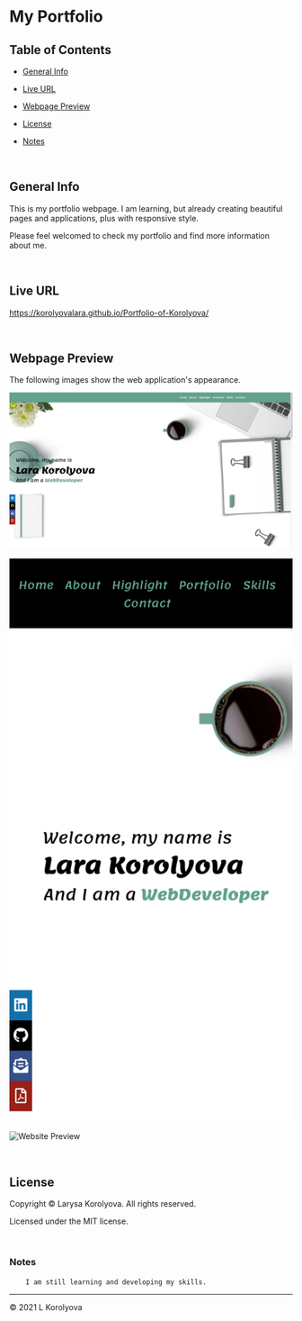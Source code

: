 # My Portfolio
## Table of Contents
* [General Info](#general-info)
* [Live URL](#live-url)
* [Webpage Preview](#webpage-preview)
* [License](#license)

* [Notes](#notes)

<br>

## General Info
This is my portfolio webpage.
I am learning, but already creating beautiful pages and applications, plus with responsive style.

Please feel welcomed to check my portfolio and find more information about me.

<br>

## Live URL
https://korolyovalara.github.io/Portfolio-of-Korolyova/

<br>

## Webpage Preview
The following images show the web application's appearance.

![Home Screen](./assets/images/homePage.png)

![Home Screen Mobile](./assets/images/mobilePreview.png)

![Website Preview](./assets/images/WebsitePreview.png)

<br>

## License
Copyright © Larysa Korolyova. All rights reserved.

Licensed under the MIT license.

<br>

### Notes
        I am still learning and developing my skills. 

---
© 2021 L Korolyova
